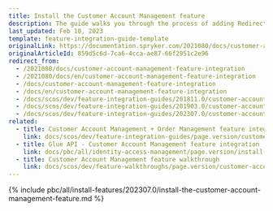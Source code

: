 ```yaml
---
title: Install the Customer Account Management feature
description: The guide walks you through the process of adding Redirect support for Customer login functionality to your project.
last_updated: Feb 10, 2023
template: feature-integration-guide-template
originalLink: https://documentation.spryker.com/2021080/docs/customer-account-management-feature-integration
originalArticleId: 859d5c6d-7ca6-4cca-ae87-66f2951c2e96
redirect_from:
  - /2021080/docs/customer-account-management-feature-integration
  - /2021080/docs/en/customer-account-management-feature-integration
  - /docs/customer-account-management-feature-integration
  - /docs/en/customer-account-management-feature-integration
  - /docs/scos/dev/feature-integration-guides/201811.0/customer-account-management-feature-integration.html
  - /docs/scos/dev/feature-integration-guides/201903.0/customer-account-management-feature-integration.html
  - /docs/scos/dev/feature-integration-guides/202307.0/customer-account-management-feature-integration.html
related:
  - title: Customer Account Management + Order Management feature integration
    link: docs/scos/dev/feature-integration-guides/page.version/customer-account-management-order-management-feature-integration.html
  - title: Glue API - Customer Account Management feature integration
    link: docs/pbc/all/identity-access-management/page.version/install-and-upgrade/install-the-customer-account-management-glue-api.html
  - title: Customer Account Management feature walkthrough
    link: docs/scos/dev/feature-walkthroughs/page.version/customer-account-management-feature-walkthrough/customer-account-management-feature-walkthrough.html
---
```


{% include pbc/all/install-features/202307.0/install-the-customer-account-management-feature.md %} <!-- To edit, see /_includes/pbc/all/install-features/202307.0/install-the-customer-account-management-feature.md -->
